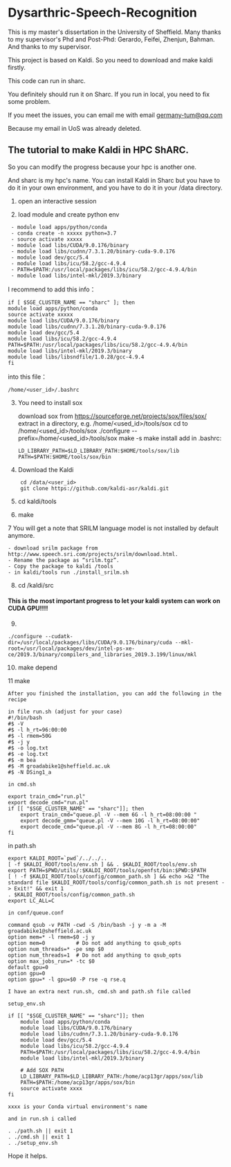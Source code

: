 # Dysarthric-Speech-Recognition
This is my master's dissertation in the University of Sheffield.
Many thanks to my supervisor's Phd and Post-Phd: Gerardo, Feifei, Zhenjun, Bahman. 
And thanks to my supervisor. 

This project is based on Kaldi. So you need to download and make kaldi firstly.

This code can run in sharc.

You definitely should run it on Sharc. If you run in local, you need to fix some problem.

If you meet the issues, you can email me with email germany-tum@qq.com

Because my email in UoS was already deleted.

## The tutorial to make Kaldi in HPC ShARC. 
So you can modify the progress because your hpc is another one.

And sharc is my hpc's name. You can install Kaldi in Sharc but you have to do it in your own environment, and you have to do it in your /data directory.

1. open an interactive session

2. load module and create python env
```
 - module load apps/python/conda
 - conda create -n xxxxx python=3.7
 - source activate xxxxx
 - module load libs/CUDA/9.0.176/binary
 - module load libs/cudnn/7.3.1.20/binary-cuda-9.0.176
 - module load dev/gcc/5.4
 - module load libs/icu/58.2/gcc-4.9.4
 - PATH=$PATH:/usr/local/packages/libs/icu/58.2/gcc-4.9.4/bin
 - module load libs/intel-mkl/2019.3/binary 
```
I recommend to add this info：
```
if [ $SGE_CLUSTER_NAME == "sharc" ]; then
module load apps/python/conda
source activate xxxxx
module load libs/CUDA/9.0.176/binary
module load libs/cudnn/7.3.1.20/binary-cuda-9.0.176
module load dev/gcc/5.4
module load libs/icu/58.2/gcc-4.9.4
PATH=$PATH:/usr/local/packages/libs/icu/58.2/gcc-4.9.4/bin
module load libs/intel-mkl/2019.3/binary 
module load libs/libsndfile/1.0.28/gcc-4.9.4
fi
```
into this file：
```
/home/<user_id>/.bashrc
```

3. You need to install sox 
    
    download sox from https://sourceforge.net/projects/sox/files/sox/
    extract in a directory, e.g. /home/<used_id>/tools/sox
    cd to /home/<used_id>/tools/sox
    ./configure --prefix=/home/<used_id>/tools/sox
    make -s
    make install
    add in .bashrc:
    
    ```
    LD_LIBRARY_PATH=$LD_LIBRARY_PATH:$HOME/tools/sox/lib
    PATH=$PATH:$HOME/tools/sox/bin
    ```
4. Download the Kaldi
```
    cd /data/<user_id>
    git clone https://github.com/kaldi-asr/kaldi.git
```
5. cd kaldi/tools

6. make

7  You will get a note that SRILM language model is not installed by default anymore.
    
    - download srilm package from http://www.speech.sri.com/projects/srilm/download.html.
    - Rename the package as “srilm.tgz”.
    - Copy the package to kaldi /tools
    - in kaldi/tools run ./install_srilm.sh

8. cd /kaldi/src

#### This is the most important progress to let your kaldi system can work on CUDA GPU!!!!

9. 
```
./configure --cudatk-dir=/usr/local/packages/libs/CUDA/9.0.176/binary/cuda --mkl-root=/usr/local/packages/dev/intel-ps-xe-ce/2019.3/binary/compilers_and_libraries_2019.3.199/linux/mkl
```
10. make depend

11 make

    After you finished the installation, you can add the following in the recipe

```
in file run.sh (adjust for your case)
#!/bin/bash
#$ -V
#$ -l h_rt=96:00:00
#$ -l rmem=50G
#$ -j y
#$ -o log.txt
#$ -e log.txt
#$ -m bea
#$ -M groadabike1@sheffield.ac.uk
#$ -N DSing1_a
```

    in cmd.sh
```
export train_cmd="run.pl"
export decode_cmd="run.pl"
if [[ "$SGE_CLUSTER_NAME" == "sharc"]]; then
    export train_cmd="queue.pl -V --mem 6G -l h_rt=08:00:00 "
    export decode_gmm="queue.pl -V --mem 10G -l h_rt=08:00:00"
    export decode_cmd="queue.pl -V --mem 8G -l h_rt=08:00:00"
fi
```

in path.sh

```
export KALDI_ROOT=`pwd`/../../..
[ -f $KALDI_ROOT/tools/env.sh ] && . $KALDI_ROOT/tools/env.sh
export PATH=$PWD/utils/:$KALDI_ROOT/tools/openfst/bin:$PWD:$PATH
[ ! -f $KALDI_ROOT/tools/config/common_path.sh ] && echo >&2 "The standard file $KALDI_ROOT/tools/config/common_path.sh is not present -> Exit!" && exit 1
. $KALDI_ROOT/tools/config/common_path.sh
export LC_ALL=C
```

    in conf/queue.conf

```
command qsub -v PATH -cwd -S /bin/bash -j y -m a -M groadabike1@sheffield.ac.uk
option mem=* -l rmem=$0 -j y
option mem=0          # Do not add anything to qsub_opts
option num_threads=* -pe smp $0
option num_threads=1  # Do not add anything to qsub_opts
option max_jobs_run=* -tc $0
default gpu=0
option gpu=0
option gpu=* -l gpu=$0 -P rse -q rse.q
```

    I have an extra next run.sh, cmd.sh and path.sh file called

    setup_env.sh

```
if [[ "$SGE_CLUSTER_NAME" == "sharc"]]; then
    module load apps/python/conda
    module load libs/CUDA/9.0.176/binary
    module load libs/cudnn/7.3.1.20/binary-cuda-9.0.176
    module load dev/gcc/5.4
    module load libs/icu/58.2/gcc-4.9.4
    PATH=$PATH:/usr/local/packages/libs/icu/58.2/gcc-4.9.4/bin
    module load libs/intel-mkl/2019.3/binary

    # Add SOX PATH
    LD_LIBRARY_PATH=$LD_LIBRARY_PATH:/home/acp13gr/apps/sox/lib
    PATH=$PATH:/home/acp13gr/apps/sox/bin
    source activate xxxx
fi
```

    xxxx is your Conda virtual environment's name

    and in run.sh i called

```
. ./path.sh || exit 1
. ./cmd.sh || exit 1
. ./setup_env.sh
```

Hope it helps.
